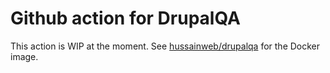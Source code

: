 # Github action for DrupalQA

This action is WIP at the moment. See [hussainweb/drupalqa](https://github.com/hussainweb/drupalqa) for the Docker image.
